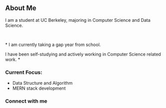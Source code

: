 <h2>About Me </h2>
<p> I am a student at UC Berkeley, majoring in Computer Science and Data Science. </p>
<br/>
<p> * I am currently taking a gap year from school.</p>
<p> I have been self-studying and actively working in Computer Science related work. * </p>

<h3>Current Focus:</h3>
<ul>
<li> Data Structure and Algorithm </li>
<li> MERN stack development </li>
</ul>

<h3> Connect with me </h3>
<a href=" www.linkedin.com/in/loginto-bhujel"<img src="https://cdn.jsdelivr.net/npm/simple-icons@v3/icons/linkedin.svg" /></a>
